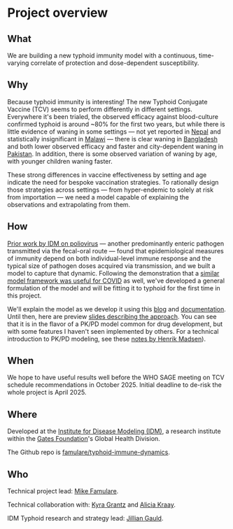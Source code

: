 # Project overview

## What

We are building a new typhoid immunity model with a continuous, time-varying correlate of protection and dose-dependent susceptibility.

## Why

Because typhoid immunity is interesting! The new Typhoid Conjugate Vaccine (TCV) seems to perform differently in different settings. Everywhere it's been trialed, the observed efficacy against blood-culture confirmed typhoid is around ~80% for the first two years, but while there is little evidence of waning in some settings — not yet reported in [Nepal](https://pubmed.ncbi.nlm.nih.gov/34678198/) and statistically insignificant in [Malawi](https://pubmed.ncbi.nlm.nih.gov/38281499/) — there is clear waning in [Bangladesh](https://pubmed.ncbi.nlm.nih.gov/39396349/) and both lower observed efficacy and faster and city-dependent waning in [Pakistan](https://www.medrxiv.org/content/10.1101/2024.08.30.24312839v1.full). In addition, there is some observed variation of waning by age, with younger children waning faster.

These strong differences in vaccine effectiveness by setting and age indicate the need for bespoke vaccination strategies. To rationally design those strategies across settings — from hyper-endemic to solely at risk from importation — we need a model capable of explaining the observations and extrapolating from them.

## How

[Prior work by IDM on poliovirus](https://pubmed.ncbi.nlm.nih.gov/29702638/) — another predominantly enteric pathogen transmitted via the fecal-oral route — found that epidemiological measures of immunity depend on both individual-level immune response and the typical size of pathogen doses acquired via transmission, and we built a model to capture that dynamic. Following the demonstration that a [similar model framework was useful for COVID](https://pubmed.ncbi.nlm.nih.gov/36976678/) as well, we've developed a general formulation of the model and will be fitting it to typhoid for the first time in this project.

We'll explain the model as we develop it using this [blog](/blog) and [documentation](/docs/overview). Until then, here are preview [slides describing the approach](assets/Better-defaults-in-acquired-immunity-modeling.pdf). You can see that it is in the flavor of a PK/PD model common for drug development, but with some features I haven't seen implemented by others. For a technical introduction to PK/PD modeling, see these [notes by Henrik Madsen](https://www.henrikmadsen.org/wp-content/uploads/2014/10/Report_Peer_reviewed_-_2008_-_Introduction_to_PK_PD_modelling_-_with_focus_on_PK_and_Stochastic_differential_equations.pdf)).

## When

We hope to have useful results well before the WHO SAGE meeting on TCV schedule recommendations in October 2025. Initial deadline to de-risk the whole project is April 2025.

## Where

Developed at the [Institute for Disease Modeling (IDM)](https://www.idmod.org/), a research institute within the [Gates Foundation](https://www.gatesfoundation.org/our-work#program_strategies)'s Global Health Division.

The Github repo is [famulare/typhoid-immune-dynamics](https://github.com/famulare/typhoid-immune-dynamics).

## Who

Technical project lead: [Mike Famulare](https://scholar.google.com/citations?user=TPWwr18AAAAJ&hl=en).

Technical collaboration with: [Kyra Grantz](https://scholar.google.com/citations?user=pDS-Fk8AAAAJ&hl=en) and [Alicia Kraay](https://scholar.google.com/citations?user=Qc2kca0AAAAJ&hl=en&oi=ao).

IDM Typhoid research and strategy lead: [Jillian Gauld](https://pubmed.ncbi.nlm.nih.gov/?term=%28%28Gauld%2C+Jillian%5BAuthor%5D%29+OR+%28Gauld%2C+JS%5BAuthor%5D%29%29+NOT+%28Gauld%2C+JW%5BAuthor%5D%29&sort=pubdate).


